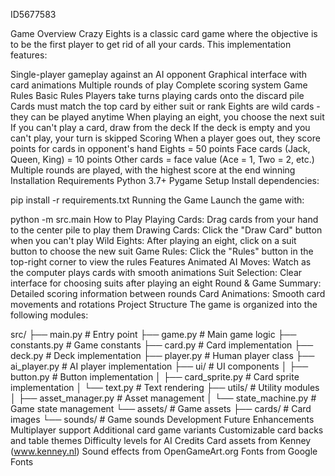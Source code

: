 ID5677583

Game Overview
Crazy Eights is a classic card game where the objective is to be the first player to get rid of all your cards. This implementation features:

Single-player gameplay against an AI opponent
Graphical interface with card animations
Multiple rounds of play
Complete scoring system
Game Rules
Basic Rules
Players take turns playing cards onto the discard pile
Cards must match the top card by either suit or rank
Eights are wild cards - they can be played anytime
When playing an eight, you choose the next suit
If you can't play a card, draw from the deck
If the deck is empty and you can't play, your turn is skipped
Scoring
When a player goes out, they score points for cards in opponent's hand
Eights = 50 points
Face cards (Jack, Queen, King) = 10 points
Other cards = face value (Ace = 1, Two = 2, etc.)
Multiple rounds are played, with the highest score at the end winning
Installation
Requirements
Python 3.7+
Pygame
Setup
Install dependencies:

pip install -r requirements.txt
Running the Game
Launch the game with:

python -m src.main
How to Play
Playing Cards: Drag cards from your hand to the center pile to play them
Drawing Cards: Click the "Draw Card" button when you can't play
Wild Eights: After playing an eight, click on a suit button to choose the new suit
Game Rules: Click the "Rules" button in the top-right corner to view the rules
Features
Animated AI Moves: Watch as the computer plays cards with smooth animations
Suit Selection: Clear interface for choosing suits after playing an eight
Round & Game Summary: Detailed scoring information between rounds
Card Animations: Smooth card movements and rotations
Project Structure
The game is organized into the following modules:

src/
├── main.py           # Entry point
├── game.py           # Main game logic
├── constants.py      # Game constants
├── card.py           # Card implementation
├── deck.py           # Deck implementation
├── player.py         # Human player class
├── ai_player.py      # AI player implementation
├── ui/               # UI components
│   ├── button.py     # Button implementation
│   ├── card_sprite.py # Card sprite implementation
│   └── text.py       # Text rendering
├── utils/            # Utility modules
│   ├── asset_manager.py # Asset management
│   └── state_machine.py # Game state management
└── assets/           # Game assets
    ├── cards/        # Card images
    └── sounds/       # Game sounds
Development
Future Enhancements
Multiplayer support
Additional card game variants
Customizable card backs and table themes
Difficulty levels for AI
Credits
Card assets from Kenney (www.kenney.nl)
Sound effects from OpenGameArt.org
Fonts from Google Fonts
